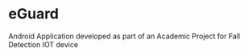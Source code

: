# eGuard
Android Application developed as part of an Academic Project for Fall Detection IOT device
